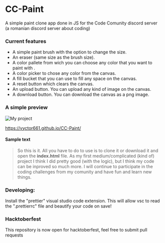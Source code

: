 # CC-Paint

A simple paint clone app done in JS for the Code Comunity discord server (a romanian discord server about coding)

### Current features

- A simple paint brush with the option to change the size.
- An eraser (same size as the brush size).
- A color pallete from wich you can choose any color that you want to paint with .
- A color picker to chose any color from the canvas.
- A fill bucket that you can use to fill any space on the canvas.
- A reset button which clears the canvas.
- An upload button. You can upload any kind of image on the canvas.
- A download button. You can download the canvas as a png image.

### A simple preview

![My project](https://i.imgur.com/t89EThf.png)

https://vyctor661.github.io/CC-Paint/

#### Sample text

> So this is it.
> All you have to do to use is to clone it or download it and open the **index.html** file.
> As my first medium/complicated (kind of) project I think I did pretty good (with the logic), but I think my code can be inproved so much more.
> I will continue to participate in the coding challenges from my comunity and have fun and learn new things.

### Developing:

Install the "prettier" visual studio code extension. This will allow vsc to read the ".prettierrc" file and beautify your code on save!


### Hacktoberfest

This repository is now open for hacktoberfest, feel free to submit pull requests
